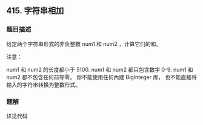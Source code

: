 ## 415. 字符串相加

### 题目描述
给定两个字符串形式的非负整数 num1 和 num2 ，计算它们的和。

注意：

num1 和 num2 的长度都小于 5100.
num1 和 num2 都只包含数字 0-9.
num1 和 num2 都不包含任何前导零。
你不能使用任何內建 BigInteger 库， 也不能直接将输入的字符串转换为整数形式。

### 题解

详见代码